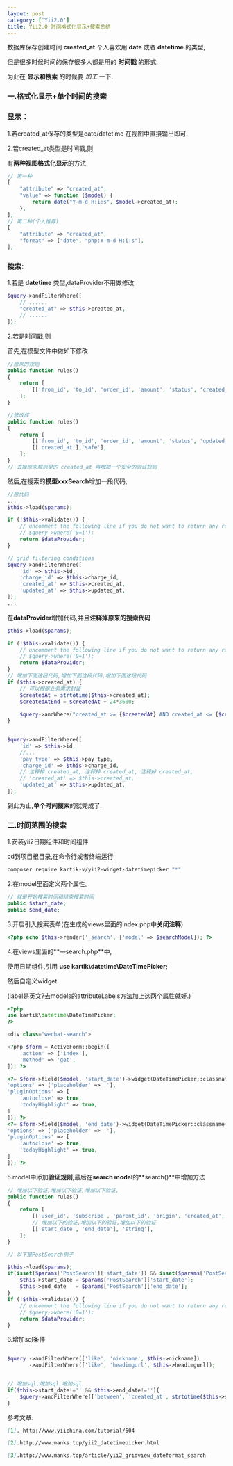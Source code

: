 ```yaml
---
layout: post
category: ['Yii2.0']
title: Yii2.0 时间格式化显示+搜索总结
---
```


数据库保存创建时间 **created_at** 个人喜欢用 **date** 或者  **datetime** 的类型,

但是很多时候时间的保存很多人都是用的 **时间戳** 的形式,

为此在 **显示和搜索** 的时候要 *加工* 一下.

###  一.格式化显示+单个时间的搜索
### 显示：
1.若created_at保存的类型是date/datetime 在视图中直接输出即可.

2.若created_at类型是时间戳,则

有**两种视图格式化显示**的方法
```php
// 第一种
[
    "attribute" => "created_at",
    "value" => function ($model) {
        return date("Y-m-d H:i:s", $model->created_at);
    },
],
// 第二种(个人推荐)
[
    "attribute" => "created_at",
    "format" => ["date", "php:Y-m-d H:i:s"],
],
```
### 搜索:

1.若是 **datetime** 类型,dataProvider不用做修改
```php
$query->andFilterWhere([
    // ......
    "created_at" => $this->created_at,
    // ......
]);
```
2.若是时间戳,则

首先,在模型文件中做如下修改

```php
//原来的规则
public function rules()
{
    return [
        [['from_id', 'to_id', 'order_id', 'amount', 'status', 'created_at', 'updated_at'], 'integer'],
    ];
}

//修改成
public function rules()
{
    return [
        [['from_id', 'to_id', 'order_id', 'amount', 'status', 'updated_at'], 'integer'],
        [['created_at'],'safe'],
    ];
}
// 去掉原来规则里的 created_at 再增加一个安全的验证规则
```

然后,在搜索的**模型xxxSearch**增加一段代码,
```php
//原代码
...
$this->load($params);

if (!$this->validate()) {
    // uncomment the following line if you do not want to return any records when validation fails
    // $query->where('0=1');
    return $dataProvider;
}

// grid filtering conditions
$query->andFilterWhere([
    'id' => $this->id,
    'charge_id' => $this->charge_id,
    'created_at' => $this->created_at,
    'updated_at' => $this->updated_at,
]);
...
```



在**dataProvider**增加代码,并且**注释掉原来的搜索代码**

```php
$this->load($params);

if (!$this->validate()) {
    // uncomment the following line if you do not want to return any records when validation fails
    // $query->where('0=1');
    return $dataProvider;
}
// 增加下面这段代码,增加下面这段代码,增加下面这段代码
if ($this->created_at) {
    // 可以根据业务需求封装
    $createdAt = strtotime($this->created_at);
    $createdAtEnd = $createdAt + 24*3600;
    
    $query->andWhere("created_at >= {$createdAt} AND created_at <= {$createdAtEnd}");
}


$query->andFilterWhere([
    'id' => $this->id,
    //...
    'pay_type' => $this->pay_type,
    'charge_id' => $this->charge_id,
    // 注释掉 created_at, 注释掉 created_at, 注释掉 created_at,
    // 'created_at' => $this->created_at,
    'updated_at' => $this->updated_at,
]);
```
到此为止,**单个时间搜索**的就完成了.

### 二.时间范围的搜索

1.安装yii2日期组件和时间组件

cd到项目根目录,在命令行或者终端运行
```bash
composer require kartik-v/yii2-widget-datetimepicker "*"
```

2.在model里面定义两个属性。
```php
// 就是开始搜索时间和结束搜索时间
public $start_date;
public $end_date;
```

3.开启引入搜索表单(在生成的views里面的index.php中**关闭注释**)
```php
<?php echo $this->render('_search', ['model' => $searchModel]); ?>
```

4.在views里面的**—search.php**中,

使用日期组件,引用 **use kartik\datetime\DateTimePicker;**

然后自定义widget.

(label是英文?去models的attributeLabels方法加上这两个属性就好.)

```php
<?php
use kartik\datetime\DateTimePicker;
?>

<div class="wechat-search">

<?php $form = ActiveForm::begin([
    'action' => ['index'],
    'method' => 'get',
]); ?>

<?= $form->field($model, 'start_date')->widget(DateTimePicker::classname(), [
'options' => ['placeholder' => ''],
'pluginOptions' => [
    'autoclose' => true,
    'todayHighlight' => true,
]
]); ?>
<?= $form->field($model, 'end_date')->widget(DateTimePicker::classname(), [
'options' => ['placeholder' => ''],
'pluginOptions' => [
    'autoclose' => true,
    'todayHighlight' => true,
]
]); ?>
```
5.model中添加**验证规则**,最后在**search model**的**search()**中增加方法
```php
// 增加以下验证,增加以下验证,增加以下验证,
public function rules()
{
    return [
        [['user_id', 'subscribe', 'parent_id', 'origin', 'created_at', 'updated_at'], 'integer'],
        // 增加以下的验证,增加以下的验证,增加以下的验证
        [['start_date', 'end_date'], 'string'],
    ];
}
```

```php
// 以下是PostSearch例子

$this->load($params);
if(isset($params['PostSearch']['start_date']) && isset($params['PostSearch']['end_date'])){
    $this->start_date = $params['PostSearch']['start_date'];
    $this->end_date   = $params['PostSearch']['end_date'];
}
if (!$this->validate()) {
    // uncomment the following line if you do not want to return any records when validation fails
    // $query->where('0=1');
    return $dataProvider;
}

```



6.增加sql条件
```php

$query ->andFilterWhere(['like', 'nickname', $this->nickname])
       ->andFilterWhere(['like', 'headimgurl', $this->headimgurl]);


// 增加sql,增加sql,增加sql
if($this->start_date!='' && $this->end_date!=''){
    $query->andFilterWhere(['between', 'created_at', strtotime($this->start_date),strtotime($this->end_date)]);
}

```



参考文章:
```markdown
[1]. http://www.yiichina.com/tutorial/604

[2].http://www.manks.top/yii2_datetimepicker.html

[3].http://www.manks.top/article/yii2_gridview_dateformat_search
```

